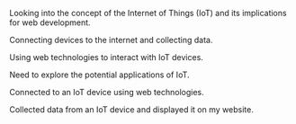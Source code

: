 Looking into the concept of the Internet of Things (IoT) and its implications for web development.

Connecting devices to the internet and collecting data.

Using web technologies to interact with IoT devices.

Need to explore the potential applications of IoT.

Connected to an IoT device using web technologies.

Collected data from an IoT device and displayed it on my website.